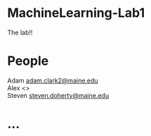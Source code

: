 # MachineLearning-Lab1
The lab!!

# People
Adam <adam.clark2@maine.edu>  
Alex <>  
Steven <steven.doherty@maine.edu>  

# ...
